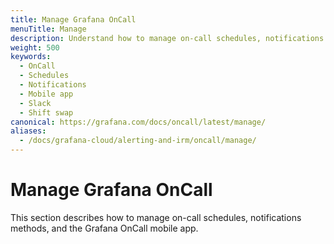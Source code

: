 ```yaml
---
title: Manage Grafana OnCall
menuTitle: Manage
description: Understand how to manage on-call schedules, notifications methods, and the Grafana OnCall mobile app.
weight: 500
keywords:
  - OnCall
  - Schedules
  - Notifications
  - Mobile app
  - Slack
  - Shift swap
canonical: https://grafana.com/docs/oncall/latest/manage/
aliases:
  - /docs/grafana-cloud/alerting-and-irm/oncall/manage/
---
```


# Manage Grafana OnCall

This section describes how to manage on-call schedules, notifications methods, and the Grafana OnCall mobile app.
